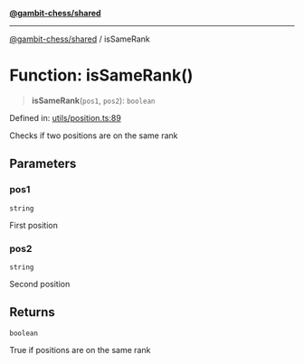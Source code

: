 [**@gambit-chess/shared**](../README.md)

***

[@gambit-chess/shared](../globals.md) / isSameRank

# Function: isSameRank()

> **isSameRank**(`pos1`, `pos2`): `boolean`

Defined in: [utils/position.ts:89](https://github.com/cango91/gambit-chess/blob/d79bd73a9b1359341cbe89b368f1eb5b66a60564/shared/src/utils/position.ts#L89)

Checks if two positions are on the same rank

## Parameters

### pos1

`string`

First position

### pos2

`string`

Second position

## Returns

`boolean`

True if positions are on the same rank
